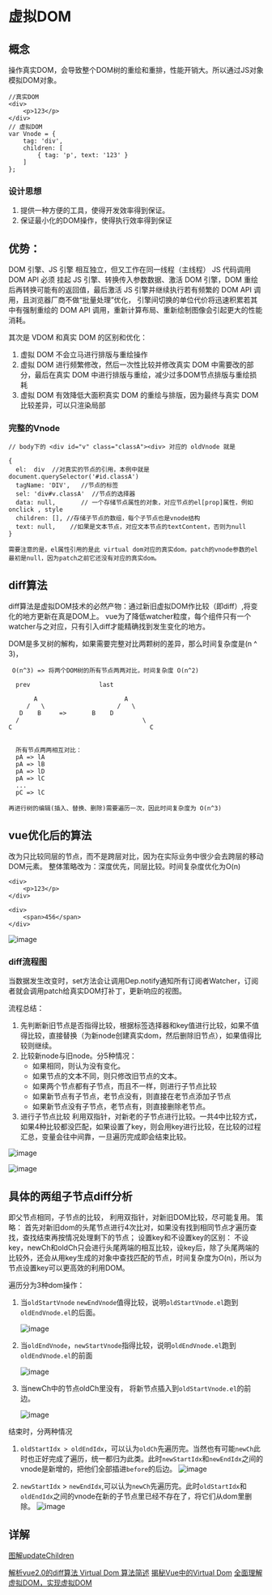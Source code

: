 # 虚拟DOM
## 概念
操作真实DOM，会导致整个DOM树的重绘和重排，性能开销大。所以通过JS对象模拟DOM对象。


```
//真实DOM
<div>
    <p>123</p>
</div>
// 虚拟DOM
var Vnode = {
    tag: 'div',
    children: [
        { tag: 'p', text: '123' }
    ]
};
```

### 设计思想

1. 提供一种方便的工具，使得开发效率得到保证。
2. 保证最小化的DOM操作，使得执行效率得到保证

## 优势：

DOM 引擎、JS 引擎 相互独立，但又工作在同一线程（主线程） JS 代码调用 DOM API 必须 挂起 JS 引擎、转换传入参数数据、激活 DOM 引擎，DOM 重绘后再转换可能有的返回值，最后激活 JS 引擎并继续执行若有频繁的 DOM API 调用，且浏览器厂商不做“批量处理”优化， 引擎间切换的单位代价将迅速积累若其中有强制重绘的 DOM API 调用，重新计算布局、重新绘制图像会引起更大的性能消耗。

其次是 VDOM 和真实 DOM 的区别和优化：

1. 虚拟 DOM 不会立马进行排版与重绘操作
2. 虚拟 DOM 进行频繁修改，然后一次性比较并修改真实 DOM 中需要改的部分，最后在真实 DOM 中进行排版与重绘，减少过多DOM节点排版与重绘损耗
3. 虚拟 DOM 有效降低大面积真实 DOM 的重绘与排版，因为最终与真实 DOM 比较差异，可以只渲染局部




### 完整的Vnode

```
// body下的 <div id="v" class="classA"><div> 对应的 oldVnode 就是

{
  el:  div  //对真实的节点的引用，本例中就是document.querySelector('#id.classA')
  tagName: 'DIV',   //节点的标签
  sel: 'div#v.classA'  //节点的选择器
  data: null,       // 一个存储节点属性的对象，对应节点的el[prop]属性，例如onclick , style
  children: [], //存储子节点的数组，每个子节点也是vnode结构
  text: null,    //如果是文本节点，对应文本节点的textContent，否则为null
}

需要注意的是，el属性引用的是此 virtual dom对应的真实dom，patch的vnode参数的el最初是null，因为patch之前它还没有对应的真实dom。
```

## diff算法
diff算法是虚拟DOM技术的必然产物：通过新旧虚拟DOM作比较（即diff）,将变化的地方更新在真是DOM上。
vue为了降低watcher粒度，每个组件只有一个watcher与之对应，只有引入diff才能精确找到发生变化的地方。

DOM是多叉树的解构，如果需要完整对比两颗树的差异，那么时间复杂度是(n ^ 3)，
```
 O(n^3) => 将两个DOM树的所有节点两两对比，时间复杂度 O(n^2)

  prev                   last   

       A                        A
     /   \                    /   \
   D    B     =>       B    D
  /                                  \
C                                      C


  所有节点两两相互对比：
  pA => lA
  pA => lB
  pA => lD
  pA => lC
  ...
  pC => lC

再进行树的编辑(插入、替换、删除)需要遍历一次，因此时间复杂度为 O(n^3)
```


## vue优化后的算法
改为只比较同层的节点，而不是跨层对比，因为在实际业务中很少会去跨层的移动DOM元素。
整体策略改为：深度优先，同层比较。时间复杂度优化为O(n)
```
<div>
    <p>123</p>
</div>

<div>
    <span>456</span>
</div>
```
![image](https://user-gold-cdn.xitu.io/2018/5/19/163776ba7bda2d47?imageView2/0/w/1280/h/960/format/webp/ignore-error/1)

### diff流程图
当数据发生改变时，set方法会让调用Dep.notify通知所有订阅者Watcher，订阅者就会调用patch给真实DOM打补丁，更新响应的视图。

流程总结：
1. 先判断新旧节点是否指得比较，根据标签选择器和key值进行比较，如果不值得比较，直接替换（为新node创建真实dom，然后删除旧节点），如果值得比较则继续。
2. 比较新node与旧node。分5种情况：
    - 如果相同，则认为没有变化。
    - 如果节点的文本不同，则只修改旧节点的文本。
    - 如果两个节点都有子节点，而且不一样，则进行子节点比较
    - 如果新节点有子节点，老节点没有，则直接在老节点添加子节点
    - 如果新节点没有子节点，老节点有，则直接删除老节点。
3. 进行子节点比较
    利用双指针，对新老的子节点进行比较。一共4中比较方式，如果4种比较都没匹配，如果设置了key，则会用key进行比较，在比较的过程汇总，变量会往中间靠，一旦遍历完成即会结束比较。
    

![image](https://github.com/aooy/blog/blob/master/images/issues-2/diff2.png?raw=true)



![image](https://user-gold-cdn.xitu.io/2018/5/19/163777930be304eb?imageView2/0/w/1280/h/960/format/webp/ignore-error/1)



## 具体的两组子节点diff分析
即父节点相同，子节点的比较，
利用双指针，对新旧DOM比较，尽可能复用。
策略：
首先对新旧dom的头尾节点进行4次比对，如果没有找到相同节点才遍历查找，查找结束再按情况处理剩下的节点；
设置key和不设置key的区别：
不设key，newCh和oldCh只会进行头尾两端的相互比较，设key后，除了头尾两端的比较外，还会从用key生成的对象中查找匹配的节点，时间复杂度为O(n)，所以为节点设置key可以更高效的利用DOM。

遍历分为3种dom操作：
1. 当`oldStartVnode` `newEndVnode`值得比较，说明`oldStartVnode.el`跑到`oldEndVnode.el`的后面。

    ![image](https://github.com/aooy/blog/blob/master/images/issues-2/diff3.png?raw=true)

2. 当`oldEndVnode`，`newStartVnode`指得比较，说明`oldEndVnode.el`跑到`oldEndVnode.el`的前面

    ![image](https://github.com/aooy/blog/blob/master/images/issues-2/diff4.png?raw=true)

3. 当newCh中的节点oldCh里没有， 将新节点插入到`oldStartVnode.el`的前边。
   
    ![image](https://github.com/aooy/blog/blob/master/images/issues-2/diff5.png?raw=true)

结束时，分两种情况
1. `oldStartIdx > oldEndIdx`，可以认为`oldCh`先遍历完。当然也有可能`newCh`此时也正好完成了遍历，统一都归为此类。此时`newStartIdx`和`newEndIdx`之间的vnode是新增的，把他们全部插进`before`的后边。
    ![image](https://github.com/aooy/blog/blob/master/images/issues-2/diff6.png?raw=true)

2. `newStartIdx` > `newEndIdx`,可以认为`newCh`先遍历完。此时`oldStartIdx`和`oldEndIdx`之间的vnode在新的子节点里已经不存在了，将它们从dom里删除。
    ![image](https://github.com/aooy/blog/blob/master/images/issues-2/diff7.png?raw=true)


## 详解
[图解updateChildren](https://juejin.im/post/5affd01551882542c83301da#heading-9)

[解析vue2.0的diff算法
](https://github.com/aooy/blog/issues/2)
[Virtual Dom 算法简述](http://caibaojian.com/interview-map/frontend/framework.html#virtual-dom-%E7%AE%97%E6%B3%95%E7%AE%80%E8%BF%B0)
[揭秘Vue中的Virtual Dom](https://github.com/ljianshu/Blog/issues/69)
[全面理解虚拟DOM，实现虚拟DOM](http://foio.github.io/virtual-dom/)